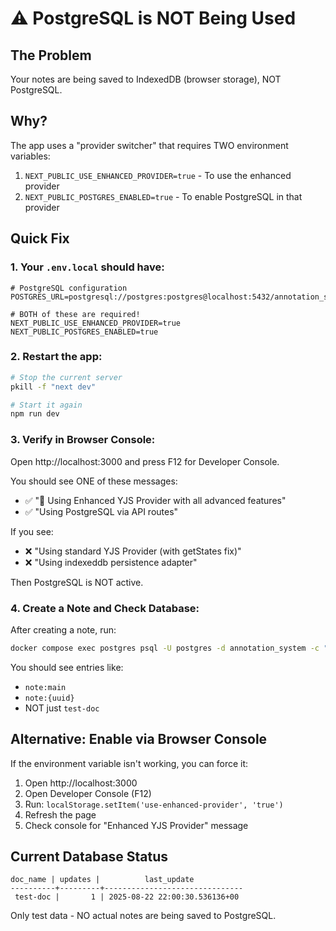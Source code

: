 # ⚠️ PostgreSQL is NOT Being Used

## The Problem
Your notes are being saved to IndexedDB (browser storage), NOT PostgreSQL.

## Why?
The app uses a "provider switcher" that requires TWO environment variables:
1. `NEXT_PUBLIC_USE_ENHANCED_PROVIDER=true` - To use the enhanced provider
2. `NEXT_PUBLIC_POSTGRES_ENABLED=true` - To enable PostgreSQL in that provider

## Quick Fix

### 1. Your `.env.local` should have:
```env
# PostgreSQL configuration
POSTGRES_URL=postgresql://postgres:postgres@localhost:5432/annotation_system

# BOTH of these are required!
NEXT_PUBLIC_USE_ENHANCED_PROVIDER=true
NEXT_PUBLIC_POSTGRES_ENABLED=true
```

### 2. Restart the app:
```bash
# Stop the current server
pkill -f "next dev"

# Start it again
npm run dev
```

### 3. Verify in Browser Console:
Open http://localhost:3000 and press F12 for Developer Console.

You should see ONE of these messages:
- ✅ "🚀 Using Enhanced YJS Provider with all advanced features"
- ✅ "Using PostgreSQL via API routes"

If you see:
- ❌ "Using standard YJS Provider (with getStates fix)"
- ❌ "Using indexeddb persistence adapter"

Then PostgreSQL is NOT active.

### 4. Create a Note and Check Database:
After creating a note, run:
```bash
docker compose exec postgres psql -U postgres -d annotation_system -c "SELECT doc_name, COUNT(*) FROM yjs_updates GROUP BY doc_name;"
```

You should see entries like:
- `note:main`
- `note:{uuid}`
- NOT just `test-doc`

## Alternative: Enable via Browser Console
If the environment variable isn't working, you can force it:

1. Open http://localhost:3000
2. Open Developer Console (F12)
3. Run: `localStorage.setItem('use-enhanced-provider', 'true')`
4. Refresh the page
5. Check console for "Enhanced YJS Provider" message

## Current Database Status
```
doc_name | updates |          last_update          
----------+---------+-------------------------------
 test-doc |       1 | 2025-08-22 22:00:30.536136+00
```

Only test data - NO actual notes are being saved to PostgreSQL.